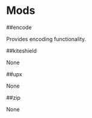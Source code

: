 # Mods

##encode

Provides encoding functionality.
    
    

##kiteshield

None

##upx

None

##zip

None

